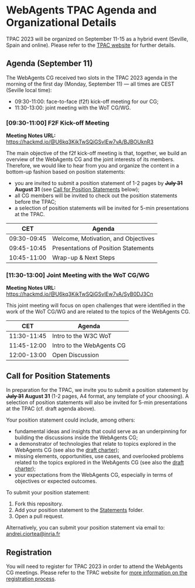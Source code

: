 # WebAgents TPAC Agenda and Organizational Details

TPAC 2023 will be organized on September 11-15 as a hybrid event (Seville, Spain and online). Please 
refer to the [TPAC website](https://www.w3.org/2023/09/TPAC/) for further details. 

## Agenda (September 11)

The WebAgents CG received two slots in the TPAC 2023 agenda in the morning of the first day (Monday, 
September 11) — all times are CEST (Seville local time):
- 09:30-11:00: face-to-face (f2f) kick-off meeting for our CG;
- 11:30-13:00: joint meeting with the WoT CG/WG.

### [09:30-11:00] F2F Kick-off Meeting

**Meeting Notes URL:** https://hackmd.io/@U6kq3KikTwSQiGSvlEw7vA/BJBOUknR3

The main objective of the f2f kick-off meeting is that, together, we build an overview of the 
WebAgents CG and the joint interests of its members. Therefore, we would like to hear from you and 
organize the content in a bottom-up fashion based on position statements:
- you are invited to submit a position statement of 1-2 pages by ~~**July 31**~~ **August 31** (see 
[Call for Position Statements](#call-for-position-statements) below);
- all CG members will be invited to check out the position statements before the TPAC;
- a selection of position statements will be invited for 5-min presentations at the TPAC.

| CET         | Agenda                                       |
|-------------|----------------------------------------------|
| 09:30-09:45 | Welcome, Motivation, and Objectives          |
| 09:45-10:45 | Presentations of Position Statements         |
| 10:45-11:00 | Wrap-up & Next Steps                         |
 
### [11:30-13:00] Joint Meeting with the WoT CG/WG

**Meeting Notes URL:** https://hackmd.io/@U6kq3KikTwSQiGSvlEw7vA/SyB0DJ3Cn

This joint meeting will focus on open challenges that were identified in the work of the WoT CG/WG and
are related to the topics of the WebAgents CG.

| CET         | Agenda                                       |
|-------------|----------------------------------------------|
| 11:30-11:45 | Intro to the W3C WoT                         |
| 11:45-12:00 | Intro to the WebAgents CG                    |
| 12:00-13:00 | Open Discussion                              |


## Call for Position Statements
In preparation for the TPAC, we invite you to submit a position statement by ~~**July 31**~~ **August 31** (1-2 pages, 
A4 format, any template of your choosing). A selection of position statements will also be invited 
for 5-min presentations at the TPAC (cf. draft agenda above).

Your position statement could include, among others:
- fundamental ideas and insights that could serve as an underpinning for building the discussions 
inside the WebAgents CG;
- a demonstrator of technologies that relate to topics explored in the WebAgents CG  (see also 
the [draft charter](https://htmlpreview.github.io/?https://github.com/w3c-cg/webagents/blob/cg-charter-draft/charters/webagents-cg-2023-draft.html));
- missing elements, opportunities, use cases, and overlooked problems related to the topics explored 
in the WebAgents CG (see also the [draft charter](https://htmlpreview.github.io/?https://github.com/w3c-cg/webagents/blob/cg-charter-draft/charters/webagents-cg-2023-draft.html));
- your expectations from the WebAgents CG, especially in terms of objectives or expected outcomes.

To submit your position statement:
1. Fork this repository.
2. Add your position statement to the [Statements](Statements) folder.
3. Open a pull request.

Alternatively, you can submit your position statement via email to: 
[andrei.ciortea@inria.fr](mailto:andrei.ciortea@inria.fr?subject=WebAgents%20TPAC2023%20Position%20Statement)

## Registration

You will need to register for TPAC 2023 in order to attend the WebAgents CG meetings. Please refer to 
the TPAC website for [more information on the registration process](https://www.w3.org/2023/09/TPAC/registration.html).